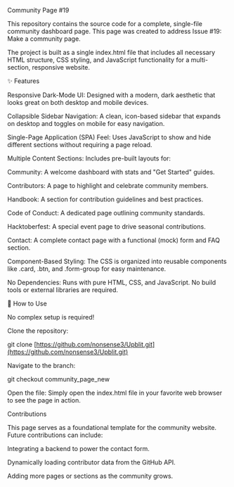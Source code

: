 Community Page #19

This repository contains the source code for a complete, single-file community dashboard page. This page was created to address Issue #19: Make a community page.

The project is built as a single index.html file that includes all necessary HTML structure, CSS styling, and JavaScript functionality for a multi-section, responsive website.

✨ Features

Responsive Dark-Mode UI: Designed with a modern, dark aesthetic that looks great on both desktop and mobile devices.

Collapsible Sidebar Navigation: A clean, icon-based sidebar that expands on desktop and toggles on mobile for easy navigation.

Single-Page Application (SPA) Feel: Uses JavaScript to show and hide different sections without requiring a page reload.

Multiple Content Sections: Includes pre-built layouts for:

Community: A welcome dashboard with stats and "Get Started" guides.

Contributors: A page to highlight and celebrate community members.

Handbook: A section for contribution guidelines and best practices.

Code of Conduct: A dedicated page outlining community standards.

Hacktoberfest: A special event page to drive seasonal contributions.

Contact: A complete contact page with a functional (mock) form and FAQ section.

Component-Based Styling: The CSS is organized into reusable components like .card, .btn, and .form-group for easy maintenance.

No Dependencies: Runs with pure HTML, CSS, and JavaScript. No build tools or external libraries are required.

🚀 How to Use

No complex setup is required!

Clone the repository:

git clone [https://github.com/nonsense3/Upblit.git](https://github.com/nonsense3/Upblit.git)


Navigate to the branch:

git checkout community_page_new


Open the file:
Simply open the index.html file in your favorite web browser to see the page in action.

Contributions

This page serves as a foundational template for the community website. Future contributions can include:

Integrating a backend to power the contact form.

Dynamically loading contributor data from the GitHub API.

Adding more pages or sections as the community grows.